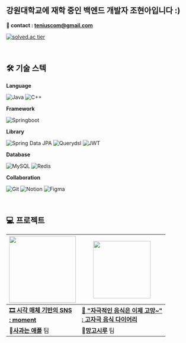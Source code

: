## 강원대학교에 재학 중인 백엔드 개발자 조현아입니다 :)
**🔗 contact : teniuscom@gmail.com**

[![solved.ac tier](http://mazassumnida.wtf/api/v2/generate_badge?boj=eaken)](https://solved.ac/eaken)

<br/>

## 🛠️ 기술 스텍
**Language**

![Java](https://img.shields.io/badge/Java-007396?style=for-the-badge&logo=java&logoColor=white)
![C++](https://img.shields.io/badge/C++-00599C?style=for-the-badge&logo=cplusplus&logoColor=white)

**Framework**

![Springboot](https://img.shields.io/badge/Spring%20Boot-6DB33F?style=for-the-badge&logo=springboot&logoColor=white)

**Library**

![Spring Data JPA](https://img.shields.io/badge/Spring%20Data%20JPA-6DB33F?style=for-the-badge&logo=spring&logoColor=white)
![Querydsl](https://img.shields.io/badge/Querydsl-00599C?style=for-the-badge&logo=apachemaven&logoColor=white)
![JWT](https://img.shields.io/badge/JWT-000000?style=for-the-badge&logo=json-web-tokens&logoColor=white)

**Database**

![MySQL](https://img.shields.io/badge/MySQL-4479A1?style=for-the-badge&logo=mysql&logoColor=white)
![Redis](https://img.shields.io/badge/Redis-DC382D?style=for-the-badge&logo=redis&logoColor=white)

**Collaboration**

![Git](https://img.shields.io/badge/Git-F05032?style=for-the-badge&logo=git&logoColor=white)
![Notion](https://img.shields.io/badge/Notion-000000?style=for-the-badge&logo=notion&logoColor=white)
![Figma](https://img.shields.io/badge/Figma-F24E1E?style=for-the-badge&logo=figma&logoColor=white)


<br/>

## 💻 프로젝트

|<img src="https://github.com/user-attachments/assets/0d2f156e-7473-4ac0-a0db-eb541db2c553" width="180">|<img src="https://github.com/user-attachments/assets/9f5f7851-b86d-4674-8f0f-f2a216b648bf" width="155">|
|---|---|
|**<a href="https://github.com/Apple-Square/moment-backend.git">🎞️ 시각 매체 기반의 SNS <br/>: moment</a>**|**<a href="https://github.com/MangoSiruu/nonToxicDiary">🥭 "자극적인 음식은 이제 고망~" <br/>: 고자극 음식 다이어리</a>**|
|🍎<a href="https://github.com/Apple-Square">**사과는 애플**</a> 팀|🥭<a href="https://github.com/MangoSiruu">**망고시루**</a> 팀|

<br/>


